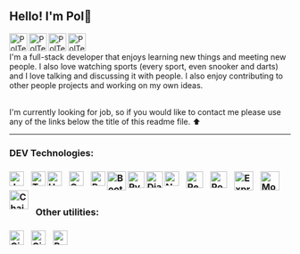 ## Hello! I'm Pol:wave:

[<img align='left' alt=' PolTexido | LinkedIn' width='32px' src='https://cdn.icon-icons.com/icons2/31/PNG/256/sociallinkedin_member_2751.png' />][linkedin]
[<img align='left' alt=' PolTexido | Gmail' width='32px' src='https://cdn.icon-icons.com/icons2/1381/PNG/512/gmail_93551.png' />][Gmail]
[<img align='left' alt=' PolTexido | Whatsapp' width='32px' src='https://cdn.icon-icons.com/icons2/41/PNG/128/whatsappmessage_conversation_whatsap_7149.png' />][whatsapp]
[<img align='left' alt=' PolTexido | Line' width='32px' src='https://cdn.icon-icons.com/icons2/1099/PNG/512/1485482196-line_78675.png'/>][line]

<br>
<br>
I'm a full-stack developer that enjoys learning new things and meeting new people. I also love watching sports (every sport, even snooker and darts) and I love talking and discussing it with people. I also enjoy contributing to other people projects and working on my own ideas.
<br>
<br>

I'm currently looking for job, so if you would like to contact me please use any of the links below the title of this readme file. ⬆️ 

<hr>
<!-- ![](https://komarev.com/ghpvc/?username=Calss0t&label=PROFILE+VIEWS&color=blueviolet) -->

<h3> DEV Technologies: <h3>
<a href="https://developer.mozilla.org/en-US/docs/Web/JavaScript"><img align="left" alt="JavaScript" width="26px" src="https://cdn.jsdelivr.net/gh/devicons/devicon/icons/javascript/javascript-original.svg" style="padding-right:10px;" /></a>
<a href="https://www.typescriptlang.org/"><img align="left" alt="TypeScript" width="26px" src="https://upload.wikimedia.org/wikipedia/commons/thumb/4/4c/Typescript_logo_2020.svg/1024px-Typescript_logo_2020.svg.png?20210506173343" /></a>
<a href="https://en.wikipedia.org/wiki/HTML5"><img align="left" alt="HTML5" width="26px" src="https://cdn.jsdelivr.net/gh/devicons/devicon/icons/html5/html5-original.svg" style="padding-right:10px;" /></a>
<a href="https://developer.mozilla.org/en-US/docs/Web/CSS"><img align="left" alt="CSS3" width="26px" src="https://cdn.jsdelivr.net/gh/devicons/devicon/icons/css3/css3-original.svg" style="padding-right:10px;" /></a>
<a href="https://reactjs.org/"><img align="left" alt="React" width="26px" src="https://cdn.worldvectorlogo.com/logos/react-1.svg" /></a>
<a href="https://getbootstrap.com/"><img align="left" alt="Bootstrap" width="34px" src="https://getbootstrap.com/docs/5.2/assets/brand/bootstrap-logo-shadow.png" /></a>
<a href="https://www.python.org/"><img align="left" alt="Python3" width="30px" src="https://img.icons8.com/color/512/python.png" /></a>
<a href="https://www.djangoproject.com/"><img align="left" alt="Django" width="30px" src="https://toppng.com/uploads/preview/django-python-logo-apress-the-definitive-guide-to-django-web-development-11562875828mqany5qert.png" /></a>
<a href="https://nodejs.org/en/"><img align="left" alt="Node" width="26px" src="https://www.vectorlogo.zone/logos/nodejs/nodejs-icon.svg" style="padding-right:10px;" /></a>
<a href="https://reactnative.dev/"><img align="left" alt="React-Native" width="30px" src="https://toppng.com/uploads/preview/react-native-svg-transformer-allows-you-import-svg-aperture-science-innovators-logo-11562851994zqcpwozsvy.png" style="padding-right:10px;" /></a>
<a href="https://www.postgresql.org/"><img align="left" alt="PostgreSQL" width="30px" src="https://www.vectorlogo.zone/logos/postgresql/postgresql-icon.svg" style="padding-right:10px;" /></a>
<a href="https://expressjs.com/"><img align="left" alt="ExpressJS" width="34px" src="https://www.pngfind.com/pngs/m/136-1363736_express-js-icon-png-transparent-png.png" style="padding-right:10px;" /></a>
<a href="https://mochajs.org/"><img align="left" alt="Mocha" width="34px" src="https://cldup.com/xFVFxOioAU.svg" style="padding-right:10px;" /></a>
<a href="https://www.chaijs.com/"><img align="left" alt="Chai" width="34px" src="http://chaijs.com/img/chai-logo.png" style="padding-right:10px;" /></a>

<br/>
<br/>

 
<h3> Other utilities: <h3>
<a href="https://git-scm.com/"><img align="left" alt="Git" width="26px" src="https://cdn.jsdelivr.net/gh/devicons/devicon/icons/git/git-original.svg" style="padding-right:10px;" /></a>
<a href="https://github.com/"><img align="left" alt="Github" width="26px" src="https://github.githubassets.com/images/modules/logos_page/GitHub-Mark.png" style="padding-right:10px;" /></a>
<a href="https://www.postman.com/"><img align="left" alt="Postman" width="26px" src="https://static-00.iconduck.com/assets.00/postman-icon-497x512-beb7sy75.png" style="padding-right:10px;" /></a>









[linkedin]: https://www.linkedin.com/in/pol-texido/
[Gmail]: mailto:pol.texido.b@gmail.com
[whatsapp]: https://wa.me/34638577199
[line]: https://line.me/R/ti/p/poltexido
